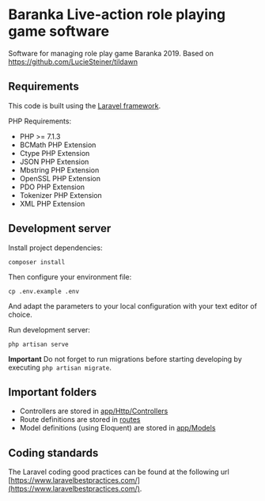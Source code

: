 # Baranka Live-action role playing game software
Software for managing role play game Baranka 2019. Based on https://github.com/LucieSteiner/tildawn


## Requirements
This code is built using the [Laravel framework](https://laravel.com).

PHP Requirements:
- PHP >= 7.1.3
- BCMath PHP Extension
- Ctype PHP Extension
- JSON PHP Extension
- Mbstring PHP Extension
- OpenSSL PHP Extension
- PDO PHP Extension
- Tokenizer PHP Extension
- XML PHP Extension


## Development server
Install project dependencies:

`composer install`

Then configure your environment file:

`cp .env.example .env`

And adapt the parameters to your local configuration with your text editor of choice.

Run development server:

`php artisan serve`

**Important**
Do not forget to run migrations before starting developing by executing `php artisan migrate`.

## Important folders

- Controllers are stored in [app/Http/Controllers](./app/Http/Controllers)
- Route definitions are stored in [routes](./routes)
- Model definitions (using Eloquent) are stored in [app/Models](./app/Models)

## Coding standards

The Laravel coding good practices can be found at the following url [https://www.laravelbestpractices.com/](https://www.laravelbestpractices.com/).